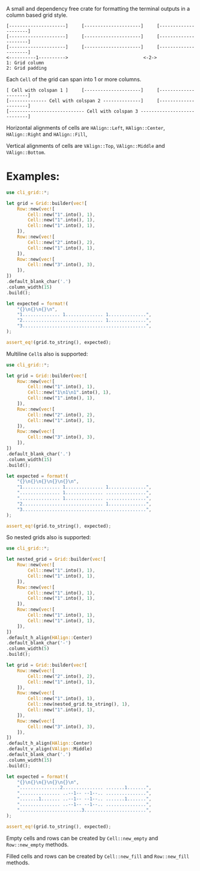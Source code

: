 A small and dependency free crate for formatting the terminal outputs
in a column based grid style.

```text
[---------------------]     [---------------------]     [---------------------]
[---------------------]     [---------------------]     [---------------------]
[---------------------]     [---------------------]     [---------------------]
<----------1---------->                            <-2->
1: Grid column
2: Grid padding
```

Each `Cell` of the grid can span into 1 or more columns.

```text
[ Cell with colspan 1 ]     [---------------------]     [---------------------]
[-------------- Cell with colspan 2 --------------]     [---------------------]
[---------------------------- Cell with colspan 3 ----------------------------]
```

Horizontal alignments of cells are `HAlign::Left`, `HAlign::Center`, `HAlign::Right` and `HAlign::Fill`,

Vertical alignments of cells are `VAlign::Top`, `VAlign::Middle` and `VAlign::Bottom`.

# Examples:

```rust
use cli_grid::*;

let grid = Grid::builder(vec![
    Row::new(vec![
        Cell::new("1".into(), 1),
        Cell::new("1".into(), 1),
        Cell::new("1".into(), 1),
    ]),
    Row::new(vec![
        Cell::new("2".into(), 2),
        Cell::new("1".into(), 1),
    ]),
    Row::new(vec![
        Cell::new("3".into(), 3),
    ]),
])
.default_blank_char('.')
.column_width(15)
.build();

let expected = format!(
    "{}\n{}\n{}\n",
    "1.............. 1.............. 1..............",
    "2.............................. 1..............",
    "3..............................................",
);

assert_eq!(grid.to_string(), expected);
```

Multiline `Cell`s also is supported:
```rust
use cli_grid::*;

let grid = Grid::builder(vec![
    Row::new(vec![
        Cell::new("1".into(), 1),
        Cell::new("1\n1\n1".into(), 1),
        Cell::new("1".into(), 1),
    ]),
    Row::new(vec![
        Cell::new("2".into(), 2),
        Cell::new("1".into(), 1),
    ]),
    Row::new(vec![
        Cell::new("3".into(), 3),
    ]),
])
.default_blank_char('.')
.column_width(15)
.build();

let expected = format!(
    "{}\n{}\n{}\n{}\n{}\n",
    "1.............. 1.............. 1..............",
    "............... 1.............. ...............",
    "............... 1.............. ...............",
    "2.............................. 1..............",
    "3..............................................",
);

assert_eq!(grid.to_string(), expected);
```

So nested grids also is supported:
```rust
use cli_grid::*;

let nested_grid = Grid::builder(vec![
    Row::new(vec![
        Cell::new("1".into(), 1),
        Cell::new("1".into(), 1),
    ]),
    Row::new(vec![
        Cell::new("1".into(), 1),
        Cell::new("1".into(), 1),
    ]),
    Row::new(vec![
        Cell::new("1".into(), 1),
        Cell::new("1".into(), 1),
    ]),
])
.default_h_align(HAlign::Center)
.default_blank_char('-')
.column_width(5)
.build();

let grid = Grid::builder(vec![
    Row::new(vec![
        Cell::new("2".into(), 2),
        Cell::new("1".into(), 1),
    ]),
    Row::new(vec![
        Cell::new("1".into(), 1),
        Cell::new(nested_grid.to_string(), 1),
        Cell::new("1".into(), 1),
    ]),
    Row::new(vec![
        Cell::new("3".into(), 3),
    ]),
])
.default_h_align(HAlign::Center)
.default_v_align(VAlign::Middle)
.default_blank_char('.')
.column_width(15)
.build();

let expected = format!(
    "{}\n{}\n{}\n{}\n{}\n",
    "...............2............... .......1.......",
    "............... ..--1-- --1--.. ...............",
    ".......1....... ..--1-- --1--.. .......1.......",
    "............... ..--1-- --1--.. ...............",
    ".......................3.......................",
);

assert_eq!(grid.to_string(), expected);
```

Empty cells and rows can be created by `Cell::new_empty` and `Row::new_empty` methods.

Filled cells and rows can be created by `Cell::new_fill` and `Row::new_fill` methods.
